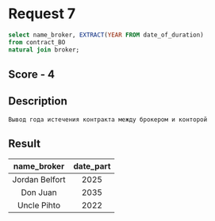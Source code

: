 # Request 7
```sql
select name_broker, EXTRACT(YEAR FROM date_of_duration)
from contract_BO
natural join broker;
```

## Score - 4

## Description
```
Вывод года истечения контракта между брокером и конторой
```

## Result
|          name_broker           | date_part
|:------------------------------:|:---------:
| Jordan Belfort                 |      2025
| Don Juan                       |      2035
| Uncle Pihto                    |      2022
